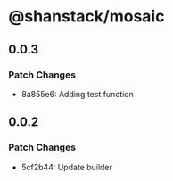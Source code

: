 # @shanstack/mosaic

## 0.0.3

### Patch Changes

- 8a855e6: Adding test function

## 0.0.2

### Patch Changes

- 5cf2b44: Update builder
